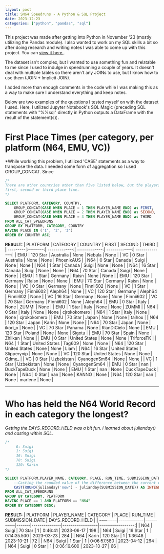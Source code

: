 ```yaml
---
layout: post
title: SM64 Speedruns - A Python & SQL Project
date: 2023-12-23
categories: ["python", "pandas", "sql"]
---
```


This project was made after getting into Python in November '23 (mostly utilizing the Pandas module). I also wanted to work on my SQL skills a bit so after doing research and writing notes I was able to come up with this project. You can [view it here.](https://github.com/ouchmode/SM64-Speedrun-Data).

The dataset isn't complex, but I wanted to use something fun and relatable to me since I used to indulge in speedrunning a couple of years. It doesn't deal with multiple tables so there aren't any JOINs to use, but I know how to use them (JOIN + Implicit JOIN). 

I added more than enough comments in the code while I was making this as a way to make sure I understand everything and keep notes.

Below are two examples of the questions I tested myself on with the dataset I used. Here, I utilized Jupyter Notebook's SQL Magic (preceding SQL statements with "%%sql" directly in Python outputs a DataFrame with the result of the statement(s)).


**First Place Times (per category, per platform (N64, EMU, VC))**
======
*While working this problem, I utilized 'CASE' statements as a way to transpose the data. I needed some form of aggregation so I used GROUP_CONCAT. Since 

```sql
/*
There are other countries other than five listed below, but the players in those countries don't have a 
first, second or third place time.
*/

SELECT PLATFORM, CATEGORY, COUNTRY,
    GROUP_CONCAT(CASE WHEN PLACE = 1 THEN PLAYER_NAME END) as FIRST,
    GROUP_CONCAT(CASE WHEN PLACE = 2 THEN PLAYER_NAME END) as SECOND,
    GROUP_CONCAT(CASE WHEN PLACE = 3 THEN PLAYER_NAME END) as THIRD
FROM ALL_CAT_SPEEDRUNS
GROUP BY PLATFORM, CATEGORY, COUNTRY
HAVING PLACE IN ('1', '2', '3')
ORDER BY COUNTRY ASC;
```
**RESULT:**
| PLATFORM | CATEGORY | COUNTRY       | FIRST         | SECOND        | THIRD          |
| ---------|:--------:| -------------:| -------------:| -------------:| --------------:|
| EMU      | 120 Star  | Australia      | None          | Nebula        | None           |
| VC       | 0 Star    | Australia      | None          | None          | PhoenixAUS     |
| N64      | 0 Star    | Canada         | Suigi         | None          | None           |
| N64      | 1 Star    | Canada         | Suigi         | None          | None           |
| N64      | 16 Star   | Canada         | Suigi         | None          | None           |
| N64      | 70 Star   | Canada         | Suigi         | None          | None           |
| EMU      | 1 Star    | Germany        | Raisn         | None          | None           |
| EMU      | 120 Star  | Germany        | Raisn         | None          | None           |
| EMU      | 70 Star   | Germany        | Raisn         | None          | None           |
| VC       | 0 Star    | Germany        | None          | Finnii602     | None           |
| VC       | 1 Star    | Germany        | Finnii602     | Aleph64       | None           |
| VC       | 120 Star  | Germany        | Aleph64       | Finnii602     | None           |
| VC       | 16 Star   | Germany        | None          | None          | Finnii602      |
| VC       | 70 Star   | Germany        | Finnii602     | None          | Aleph64        |
| EMU      | 0 Star    | Italy          | None          | ZUMMI         | None           |
| EMU      | 1 Star    | Italy          | None          | None          | ZUMMI          |
| N64      | 0 Star    | Italy          | None          | None          | cjrokokomero   |
| N64      | 1 Star    | Italy          | None          | None          | cjrokokomero   |
| EMU      | 70 Star   | Japan          | None          | None          | taihou         |
| N64      | 120 Star  | Japan          | Karin         | None          | None           |
| N64      | 70 Star   | Japan          | None          | ikori_o       | None           |
| VC       | 70 Star   | Panama         | None          | RianDiCielo   | None           |
| EMU      | 120 Star  | Poland         | None          | None          | Sigotu         |
| EMU      | 70 Star   | Spain          | None          | Zhilkan       | None           |
| EMU      | 0 Star    | United States   | None          | None          | TriforceTK     |
| N64      | 1 Star    | United States   | Tag609        | None          | None           |
| N64      | 120 Star  | United States   | None          | None          | Liam           |
| N64      | 16 Star   | United States   | Slipperynip    | None          | None           |
| VC       | 120 Star  | United States   | None          | None          | Odme_          |
| VC       | 0 Star    | Uzbekistan      | CyanogenSm64  | None          | None           |
| VC       | 1 Star    | Uzbekistan      | None          | None          | CyanogenSm64   |
| EMU      | 0 Star    | nan             | DuckTapeDuck   | None          | None           |
| EMU      | 1 Star    | nan             | None          | DuckTapeDuck  | None           |
| N64      | 0 Star    | nan             | None          | KANNO         | None           |
| N64      | 120 Star  | nan             | None          | marlene       | None           |



---

**Who has held the N64 World Record in each category the longest?**
======
*Getting the DAYS_RECORD_HELD was a bit fun. I learned about julianday() and casting within SQL.*

```sql
/*
     0: Suigi
     1: Suigi
     16: Suigi
     70: Suigi
     120: Karin
*/

SELECT PLATFORM,PLAYER_NAME, CATEGORY, PLACE, RUN_TIME, SUBMISSION_DATE, 
    --Casting the rounded value of the difference between the current date and the submission date to an integer to get a whole number.
    CAST(ROUND(julianday('now') - julianday(SUBMISSION_DATE)) AS INTEGER) AS DAYS_RECORD_HELD
FROM ALL_CAT_SPEEDRUNS
GROUP BY CATEGORY, PLATFORM
HAVING PLACE == 1 AND PLATFORM == "N64"
ORDER BY CATEGORY DESC;
```
**RESULT:**
| PLATFORM | PLAYER_NAME | CATEGORY  | PLACE | RUN_TIME      | SUBMISSION_DATE | DAYS_RECORD_HELD |
| ---------|-------------|-----------|-------|---------------|------------------|------------------:|
| N64      | Suigi       | 70 Star   | 1     | 0:46:41       | 2023-06-17       | 198              |
| N64      | Suigi       | 16 Star   | 1     | 0:14:35.500   | 2023-03-23       | 284              |
| N64      | Karin       | 120 Star  | 1     | 1:36:48       | 2023-10-21       | 72               |
| N64      | Suigi       | 1 Star    | 1     | 0:06:57.580   | 2023-04-12       | 264              |
| N64      | Suigi       | 0 Star    | 1     | 0:06:16.600   | 2023-10-27       | 66               |
